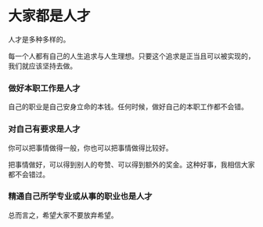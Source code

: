 # 大家都是人才

人才是多种多样的。

每一个人都有自己的人生追求与人生理想。只要这个追求是正当且可以被实现的，我们就应该坚持去做。

### 做好本职工作是人才

自己的职业是自己安身立命的本钱。任何时候，做好自己的本职工作都不会错。

### 对自己有要求是人才

你可以把事情做得一般，你也可以把事情做得比较好。

把事情做好，可以得到别人的夸赞、可以得到额外的奖金。这种好事，我相信大家都不会错过。

### 精通自己所学专业或从事的职业也是人才

总而言之，希望大家不要放弃希望。

